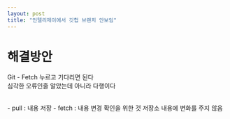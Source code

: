 ```yaml
---
layout: post
title: "인텔리제이에서 깃헙 브랜치 안보임"
---
```


# 해결방안
Git - Fetch 누르고 기다리면 된다  
심각한 오류인줄 알았는데 아니라 다행이다  

<br>
- pull : 내용 저장
- fetch : 내용 변경 확인을 위한 것 저장소 내용에 변화를 주지 않음
